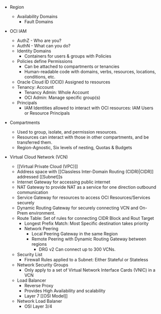 - Region
	- Availability Domains
		- Fault Domains

- OCI IAM
	- AuthZ - Who are you?
	- AuthN - What can you do?
	- Identity Domains
		- Containers for users & groups with Policies
	- Policies define Permissions
		- Can be attached to compartments or tenancies
		- Human-readable code with domains, verbs, resources, locations, conditions, etc.
	- Oracle Cloud ID (OCID) Assigned to resources 
	- Tenancy: Account
		- Tenancy Admin: Whole Account
		- OCI Admin: Manage specific group(s)
	- Principals
		- IAM Identities allowed to interact with OCI resources: IAM Users or Resource Principals
- Compartments
	- Used to group, isolate, and permission resources. 
	- Resources can interact with those in other compartments, and be transferred them. 
	- Region-Agnostic, Six levels of nesting, Quotas & Budgets 
- Virtual Cloud Network (VCN)
	- [[Virtual Private Cloud (VPC)]] 
	- Address space with [[Classless Inter-Domain Routing (CIDR)|CIDR]] addressed [[Subnet]]s
	- Internet Gateway for accessing public internet
	- NAT Gateway to provide NAT as a service for one direction outbound communication
	- Service Gateway for resources to access OCI Resources/Services securely 
	- Dynamic Routing Gateway for securely connecting VCN and On-Prem environment. 
	- Route Table: Set of rules for connecting CIDR Block and Rout Target 
		- Longest Prefix Match: Most Specific destination takes priority 
		- Network Peering
			- Local Peering Gateway in the same Region
			- Remote Peering with Dynamic Routing Gateway between regions 
				- DRG v2 Can connect up to 300 VCNs. 
	- Security List
		- Firewall Rules applied to a Subnet: Either Stateful or Stateless 
	- Network Security Groups 
		- Only apply to a set of Virtual Network Interface Cards (VNIC) in a VCN
	- Load Balancer
		- Reverse Proxy 
		- Provides High Availability and scalability
		- Layer 7 [[OSI Model]] 
	- Network Load Balaner
		- OSI Layer 3/4 